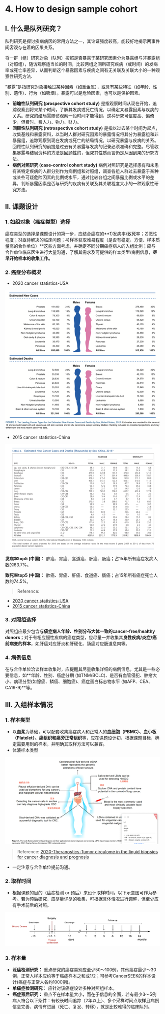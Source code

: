 # 4. How to design sample cohort

## I. 什么是队列研究？

队列研究是探讨疾病病因的常用方法之一，其论证强度较高，能较好地揭示两事件间客观存在着的因果关系。

将一群（组）研究对象（队列）按照是否暴露于某研究因素分为暴露组与非暴露组（对照组），随访观察适当长的时间，比较两组之间所研究疾病（或时间）的发病率或死亡率差异，从而判断这个暴露因素与疾病之间有无关联及关联大小的一种观察性研究方法.

“暴露”是指研究对象接触过某种因素（如重金属），或具有某些特征（如年龄、性别、遗传）、行为（如吸烟）。暴露可以是危险因素，也可以是保护因素。

* **前瞻性队列研究 (prospective cohort study)** 是指观察时间从现在开始，追踪观察到将来某个时间，了解其发病或死亡情况，以确定某暴露因素与疾病的关系。研究的结局需随访观察一段时间才能得到，这种研究可信度高、偏倚少，但费时、费人力、物力、财力。
* **回顾性队列研究 (retrospective cohort study)** 是指以过去某个时间为起点，收集基线和暴露资料，以当时人群对研究因素的暴露情况将其分为暴露组和非暴露组，追踪观察到现在发病或死亡的结局情况，以研究暴露与疾病的关系。回顾性队列研究的前提是过去有关暴露与发病的记录必须准确和完整。尽管收集暴露与结局资料的方法是回顾性的，但究其性质而言仍是从因到果的研究方法。
* **病例对照研究 (case-control cohort study)** 病例对照研究是选择患有和未患有某特定疾病的人群分别作为病例组和对照组，调查各组人群过去暴露于某种或某些可疑危险因素的比例或水平，通过比较各组之间暴露比例或水平的差异，判断暴露因素是否与研究的疾病有关联及其关联程度大小的一种观察性研究方法。

## II. 课题设计

### 1. 如组对象（癌症类型）选择

癌症类型的选择是课题设计的第一步，应结合癌症的**1)发病率/致死率；2)恶性程度；3)亟待解决的临床问题；4)样本获取难易程度（是否有稳定、方便、样本质量高的合作单位）**这些方面考虑，并确定不同分期癌症病人的入组比例；应与合作单位临床医生进行大量沟通，了解其需求及可提供的样本类型/病例信息，**尽早开始样本的收集工作。**

### 2. 癌症分布概况

* 2020 cancer statistics-USA

![2020 cancer statistics-USA](<../../../.gitbook/assets/2020 cancer statistics-USA.png>)

* 2015 cancer statistics-China

![2015 cancer statistics-China](<../../../.gitbook/assets/2015 cancer statistics-China.png>)

**发病率top5 (中国)：** 肺癌、胃癌、食道癌、肝癌、肠癌；占15年所有癌症发病人数的63.7%。

**致死率top5 (中国)：** 肺癌、胃癌、肝癌、食道癌、肠癌；占15年所有癌症死亡人数的74.5%。

> Reference:

* [2020 cancer statistics-USA](https://acsjournals.onlinelibrary.wiley.com/doi/full/10.3322/caac.21590)
* [2015 cancer statistics-China](https://acsjournals.onlinelibrary.wiley.com/doi/10.3322/caac.21338)

### 3. 对照组选择

对照组应最少包含**与癌症病人年龄、性别分布大体一致的cancer-free/healthy donors**；对于有相应慢性疾病的癌症类型，应尽量一并收集其**良性疾病/炎症/癌前病变的样本**，如肝癌对应肝炎和肝硬化、肠癌对应肠道息肉等。

### 4. 病例信息

在与合作单位洽谈样本收集时，应提醒其尽量收集详细的病例信息，尤其是一些必要信息，如**年龄、性别、癌症分期 (如TNM/BCLC)、是否有血管侵犯、肿瘤大小、病理分型(如腺癌、鳞癌、细胞癌)、癌症蛋白标志物水平 (如AFP、CEA、CA19-9)**等。

## III. 入组样本情况

### 1. 样本类型

* 以**血浆**为基础，可以配套收集癌症病人和正常人的**血细胞（PBMC）、血小板（Platelet）、癌组织和癌旁正常组织**等，应在课题设计初，根据课题目标，确定需要用到的样本，并明确其取样方法可以兼容。
* 体液样本类型

![](../../../.gitbook/assets/液体活检样本类型.png)

> Reference: [2020-Theranostics-Tumor circulome in the liquid biopsies for cancer diagnosis and prognosis](https://www.thno.org/v10p4544.htm)

* 一定注意与合作单位提前沟通。

### 2. 取样时间

* 根据课题的目的（癌症检测 or 预后）来设计取样时间，以下示意图可作为参考。若为预后研究，应尽量详尽的收集，可根据具体情况进行调整，但至少应有手术前后的对照。

![取样时间](../../../.gitbook/assets/取样时间.png)

### 3. 样本量

* **泛癌检测研究：** 重点研究的癌症类别应至少50～100例，其他癌症最少～30例，正常人样本应约等于癌症样本之和或1/2；可参考CancerSEEK的样本设计(癌症与正常人各约1000例)。
* **单癌症检测研究：** 应针对该癌症设计多种对照组样本。
* **癌症预后研究：** 重点不在样本量大小，而在于信息的全面，若有最少3～5例病人符合以下条件：有较长时间追踪（2年以上）、多个采样时间点取样且病例信息完善、病情有进展（死亡、复发、转移），就是比较难得的临床队列。
